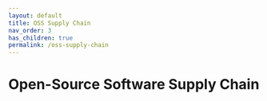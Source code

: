 ```yaml
---
layout: default
title: OSS Supply Chain
nav_order: 3
has_children: true
permalink: /oss-supply-chain
---
```


# Open-Source Software Supply Chain
